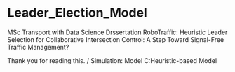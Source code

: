 # Leader_Election_Model
MSc Transport with Data Science Drssertation
RoboTraffic: Heuristic Leader Selection for Collaborative Intersection Control: A Step Toward Signal-Free Traffic Management?

Thank you for reading this. /
Simulation:
Model C:Heuristic-based Model
